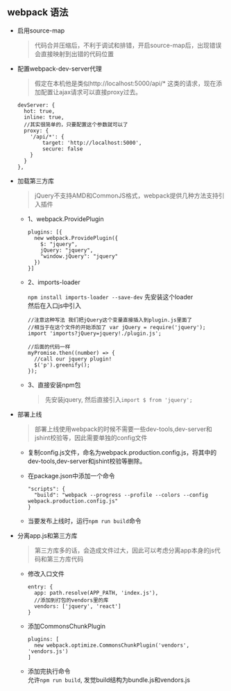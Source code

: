 ## webpack 语法

* 启用source-map  

  > 代码合并压缩后，不利于调试和排错，开启source-map后，出现错误会直接映射到出错的代码位置

* 配置webpack-dev-server代理

  > 假定在本机他是类似http://localhost:5000/api/* 这类的请求，现在添加配置让ajax请求可以直接proxy过去。

  ```
  devServer: {
    hot: true,
    inline: true,
    //其实很简单的，只要配置这个参数就可以了
    proxy: {
      '/api/*': {
          target: 'http://localhost:5000',
          secure: false
      }
    }
  },
  ```

* 加载第三方库

  > jQuery不支持AMD和CommonJS格式，webpack提供几种方法支持引入插件

  - 1、webpack.ProvidePlugin  

    ```
    plugins: [{
      new webpack.ProvidePlugin({
        $: "jquery",
        jQuery: "jquery",
        "window.jQuery": "jquery"
      })
    }]
    ```

  - 2、imports-loader  

    `npm install imports-loader --save-dev` 先安装这个loader  
    然后在入口js中引入  
    ```
    //注意这种写法 我们把jQuery这个变量直接插入到plugin.js里面了
    //相当于在这个文件的开始添加了 var jQuery = require('jquery');
    import 'imports?jQuery=jquery!./plugin.js';

    //后面的代码一样
    myPromise.then((number) => {
      //call our jquery plugin!
      $('p').greenify();
    });

    ```

  - 3、直接安装npm包  

    > 先安装jquery, 然后直接引入`import $ from 'jquery';`

* 部署上线

  > 部署上线使用webpack的时候不需要一些dev-tools,dev-server和jshint校验等，因此需要单独的config文件  

  - 复制config.js文件，命名为webpack.production.config.js，将其中的dev-tools,dev-server和jshint校验等删除。  

  - 在package.json中添加一个命令  
    ```
    "scripts": {
      "build": "webpack --progress --profile --colors --config webpack.production.config.js"
    }
    ```

  - 当要发布上线时，运行`npm run build`命令

* 分离app.js和第三方库  

  > 第三方库多的话，会造成文件过大，因此可以考虑分离app本身的js代码和第三方库代码

  - 修改入口文件
    ```
    entry: {
      app: path.resolve(APP_PATH, 'index.js'),
      //添加到打包的vendors里的库
      vendors: ['jquery', 'react']
    }
    ```

  - 添加CommonsChunkPlugin
    ```
    plugins: [
      new webpack.optimize.CommonsChunkPlugin('vendors', 'vendors.js')
    ]
    ```

  - 添加完执行命令  
    允许`npm run build`, 发觉build结构为bundle.js和vendors.js
